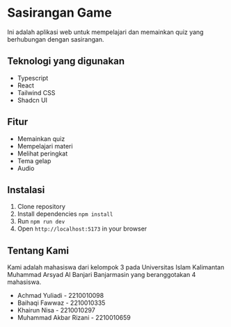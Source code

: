 # Sasirangan Game

Ini adalah aplikasi web untuk mempelajari dan memainkan quiz yang berhubungan dengan sasirangan.

## Teknologi yang digunakan

- Typescript
- React
- Tailwind CSS
- Shadcn UI

## Fitur

- Memainkan quiz
- Mempelajari materi
- Melihat peringkat
- Tema gelap
- Audio

## Instalasi

1. Clone repository
2. Install dependencies `npm install`
3. Run `npm run dev`
4. Open `http://localhost:5173` in your browser

## Tentang Kami

Kami adalah mahasiswa dari kelompok 3 pada Universitas Islam Kalimantan Muhammad Arsyad Al Banjari Banjarmasin yang beranggotakan 4 mahasiswa.

- Achmad Yuliadi - 2210010098
- Baihaqi Fawwaz - 2210010335
- Khairun Nisa - 2210010297
- Muhammad Akbar Rizani - 2210010659
